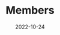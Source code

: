 ---
title: Members
date: 2022-10-24

type: landing

sections:
  - block: people
    content:
      title: Meet the Team
      # Choose which groups/teams of users to display.
      #   Edit `user_groups` in each user's profile to add them to one or more of these groups.
      user_groups:
          - Principal Investigator
          - Postdoctoral Researcher
          - Graduate Students
          - Research Interns
          - Alumni
      sort_by: Params.last_name
      sort_ascending: true
    design:
      show_interests: false
      show_organizations: true
      show_role: true
      show_social: true
---